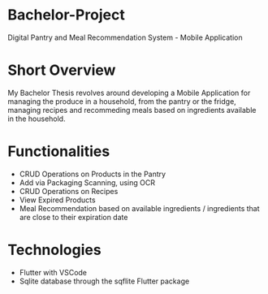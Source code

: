 # Bachelor-Project
Digital Pantry and Meal Recommendation System - Mobile Application

# Short Overview
My Bachelor Thesis revolves around developing a Mobile Application for managing the produce in a household, from the pantry or the fridge, managing recipes and recommeding meals based on ingredients available in the household. 

# Functionalities
- CRUD Operations on Products in the Pantry
- Add via Packaging Scanning, using OCR
- CRUD Operations on Recipes
- View Expired Products
- Meal Recommendation based on available ingredients / ingredients that are close to their expiration date

# Technologies
- Flutter with VSCode
- Sqlite database through the sqflite Flutter package
